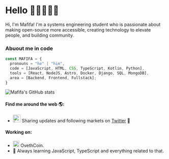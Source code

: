 # Hello 👋🏻👨🏻‍💻

Hi, I'm Mafifa! I'm a systems engineering student who is passionate about making open-source more accessible, creating technology to elevate people, and building community.

### Abuout me in code
```js
const MAFIFA = {
  pronouns = "he" | "him",
  code = [JavaScript, HTML, CSS, TypeScript, Kotlin, Python],
  tools = [React, NodeJS, Astro, Docker, Django, SQL, MongoDB],
  area = [Backend, Frontend, Fullstack];
}
```
![Mafifa's GitHub stats](https://github-readme-stats.vercel.app/api?username=Mafifa) 

#### Find me around the web 🌎:

- <img src="https://raw.githubusercontent.com/anuraghazra/anuraghazra/master/assets/twitter.svg" alt="Logo de twitter" style="width:24px;"/> Sharing updates and following markets on <a href=https://twitter.com/Mafifa_Charlys>Twitter</a> 💼

#### Working on:
- <img src="https://github.com/Mafifa/Mafifa/assets/120286152/8f168798-d461-4e73-b283-9c805023bc3f" alt="Logo de Markdown" style="width:20px;"/> OvethCoin.
- 🌱  Always learning JavaScript, TypeScript and everything related to that.


<!--
**Mafifa/Mafifa** is a ✨ _special_ ✨ repository because its `README.md` (this file) appears on your GitHub profile.

Here are some ideas to get you started:

- 🔭 I’m currently working on ...
- 🌱 I’m currently learning ...
- 👯 I’m looking to collaborate on ...
- 🤔 I’m looking for help with ...
- 💬 Ask me about ...
- 📫 How to reach me: ...
- 😄 Pronouns: ...
- ⚡ Fun fact: ...
-->
